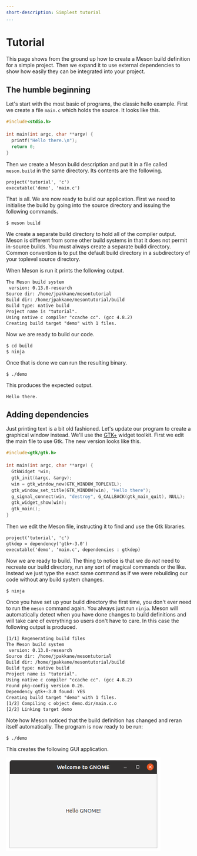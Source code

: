 ```yaml
---
short-description: Simplest tutorial
...
```


# Tutorial

This page shows from the ground up how to create a Meson build definition for a simple project. Then we expand it to use external dependencies to show how easily they can be integrated into your project.

The humble beginning
-----

Let's start with the most basic of programs, the classic hello example. First we create a file `main.c` which holds the source. It looks like this.

```c
#include<stdio.h>

int main(int argc, char **argv) {
  printf("Hello there.\n");
  return 0;
}
```

Then we create a Meson build description and put it in a file called `meson.build` in the same directory. Its contents are the following.

```meson
project('tutorial', 'c')
executable('demo', 'main.c')
```

That is all. We are now ready to build our application. First we need to initialise the build by going into the source directory and issuing the following commands.

```console
$ meson build
```

We create a separate build directory to hold all of the compiler output. Meson is different from some other build systems in that it does not permit in-source builds. You must always create a separate build directory. Common convention is to put the default build directory in a subdirectory of your toplevel source directory.

When Meson is run it prints the following output.

    The Meson build system
     version: 0.13.0-research
    Source dir: /home/jpakkane/mesontutorial
    Build dir: /home/jpakkane/mesontutorial/build
    Build type: native build
    Project name is "tutorial".
    Using native c compiler "ccache cc". (gcc 4.8.2)
    Creating build target "demo" with 1 files.

Now we are ready to build our code.

```
$ cd build
$ ninja
```

Once that is done we can run the resulting binary.

```console
$ ./demo
```

This produces the expected output.

    Hello there.

Adding dependencies
-----

Just printing text is a bit old fashioned. Let's update our program to create a graphical window instead. We'll use the [GTK+](https://gtk.org) widget toolkit. First we edit the main file to use Gtk. The new version looks like this.

```c
#include<gtk/gtk.h>

int main(int argc, char **argv) {
  GtkWidget *win;
  gtk_init(&argc, &argv);
  win = gtk_window_new(GTK_WINDOW_TOPLEVEL);
  gtk_window_set_title(GTK_WINDOW(win), "Hello there");
  g_signal_connect(win, "destroy", G_CALLBACK(gtk_main_quit), NULL);
  gtk_widget_show(win);
  gtk_main();
}
```

Then we edit the Meson file, instructing it to find and use the Gtk libraries.

```meson
project('tutorial', 'c')
gtkdep = dependency('gtk+-3.0')
executable('demo', 'main.c', dependencies : gtkdep)
```

Now we are ready to build. The thing to notice is that we do *not* need to recreate our build directory, run any sort of magical commands or the like. Instead we just type the exact same command as if we were rebuilding our code without any build system changes.

```
$ ninja
```

Once you have set up your build directory the first time, you don't ever need to run the `meson` command again. You always just run `ninja`. Meson will automatically detect when you have done changes to build definitions and will take care of everything so users don't have to care. In this case the following output is produced.

    [1/1] Regenerating build files
    The Meson build system
     version: 0.13.0-research
    Source dir: /home/jpakkane/mesontutorial
    Build dir: /home/jpakkane/mesontutorial/build
    Build type: native build
    Project name is "tutorial".
    Using native c compiler "ccache cc". (gcc 4.8.2)
    Found pkg-config version 0.26.
    Dependency gtk+-3.0 found: YES
    Creating build target "demo" with 1 files.
    [1/2] Compiling c object demo.dir/main.c.o
    [2/2] Linking target demo

Note how Meson noticed that the build definition has changed and reran itself automatically. The program is now ready to be run:

```
$ ./demo
```

This creates the following GUI application.

![Gtk sample application screenshot](images/gtksample.png)
